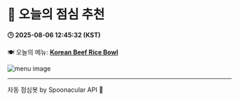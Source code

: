 # 🥗 오늘의 점심 추천

**🕒 2025-08-06 12:45:32 (KST)**

🍽️ 오늘의 메뉴: **[Korean Beef Rice Bowl](https://www.foodista.com/recipe/7LRXNC6T/korean-beef-rice-bowl)**

![menu image](https://img.spoonacular.com/recipes/649030-556x370.jpg)

---
자동 점심봇 by Spoonacular API 🍱